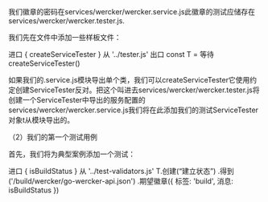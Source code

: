 我们徽章的密码在services/wercker/wercker.service.js此徽章的测试应储存在services/wercker/wercker.tester.js.

我们先在文件中添加一些样板文件：

进口 { createServiceTester } 从 '../tester.js' 出口 const T = 等待 createServiceTester()

如果我们的.service.js模块导出单个类，我们可以createServiceTester它使用约定创建ServiceTester反对。把这个叫进去services/wercker/wercker.tester.js将创建一个ServiceTester中导出的服务配置的services/wercker/wercker.service.js我们将在此添加我们的测试ServiceTester对象t从模块导出的。

（2）我们的第一个测试用例

首先，我们将为典型案例添加一个测试：

进口 { isBuildStatus } 从 '../test-validators.js' T.创建(“建立状态”) .得到('/build/wercker/go-wercker-api.json') .期望徽章({ 标签: 'build', 消息: isBuildStatus })
